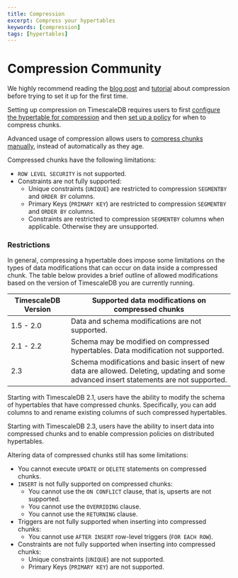 ```yaml
---
title: Compression
excerpt: Compress your hypertables
keywords: [compression]
tags: [hypertables]
---
```


# Compression <Tag type="community">Community</Tag>

We highly recommend reading the [blog post][blog-compression] and
[tutorial][using-compression] about compression before trying to set it up
for the first time.

Setting up compression on TimescaleDB requires users to first [configure the
hypertable for compression][configure-compression] and then [set up a
policy][add_compression_policy] for when to compress chunks.

Advanced usage of compression allows users to [compress chunks
manually][compress_chunk], instead of automatically as they age.

Compressed chunks have the following limitations:

*   `ROW LEVEL SECURITY` is not supported.
*   Constraints are not fully supported:
    *   Unique constraints (`UNIQUE`) are restricted to compression `SEGMENTBY`
      and `ORDER BY` columns.
    *   Primary Keys (`PRIMARY KEY`) are restricted to compression `SEGMENTBY`
      and `ORDER BY` columns.
    *   Constraints are restricted to compression `SEGMENTBY` columns when
    applicable. Otherwise they are unsupported.
  
### Restrictions

In general, compressing a hypertable does impose some limitations on the types
of data modifications that can occur on data inside a compressed chunk.
The table below provides a brief outline of allowed modifications
based on the version of TimescaleDB you are currently running.

|TimescaleDB Version|Supported data modifications on compressed chunks|
|---|---|
| 1.5 - 2.0 | Data and schema modifications are not supported. |
| 2.1 - 2.2 | Schema may be modified on compressed hypertables. Data modification not supported. |
| 2.3 | Schema modifications and basic insert of new data are allowed. Deleting, updating and some advanced insert statements are not supported. |

Starting with TimescaleDB 2.1, users have the ability to modify the schema
of hypertables that have compressed chunks.
Specifically, you can add columns to and rename existing columns of
such compressed hypertables.

Starting with TimescaleDB 2.3, users have the ability to insert data into compressed chunks
and to enable compression policies on distributed hypertables.

Altering data of compressed chunks still has some limitations:

*   You cannot execute `UPDATE` or `DELETE` statements on compressed chunks.
*   `INSERT` is not fully supported on compressed chunks:
    *   You cannot use the `ON CONFLICT` clause, that is, upserts are not supported.
    *   You cannot use the `OVERRIDING` clause.
    *   You cannot use the `RETURNING` clause.
*   Triggers are not fully supported when inserting into compressed chunks:
    *   You cannot use `AFTER INSERT` row-level triggers (`FOR EACH ROW`).
*   Constraints are not fully supported when inserting into compressed chunks:
    *   Unique constraints (`UNIQUE`) are not supported.
    *   Primary Keys (`PRIMARY KEY`) are not supported.

[add_compression_policy]: /api/:currentVersion:/compression/add_compression_policy/
[blog-compression]: https://blog.timescale.com/blog/building-columnar-compression-in-a-row-oriented-database/
[compress_chunk]: /api/:currentVersion:/compression/compress_chunk/
[configure-compression]: /api/:currentVersion:/compression/alter_table_compression/
[using-compression]: /use-timescale/:currentVersion:/compression/
